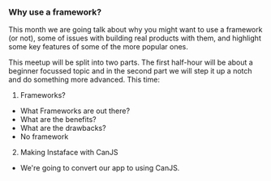 ### Why use a framework?

This month we are going talk about why you might want to use a framework (or not), some of issues with building real products with them, and highlight some key features of some of the more popular ones.

This meetup will be split into two parts. The first half-hour will be about a beginner focussed topic and in the second part we will step it up a notch and do something more advanced. This time:

1) Frameworks?

* What Frameworks are out there?
* What are the benefits?
* What are the drawbacks?
* No framework

2) Making Instaface with CanJS

* We're going to convert our app to using CanJS.

